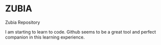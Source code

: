 # ZUBIA

Zubia Repository

I am starting to learn to code. Github seems to be a great tool and perfect companion in this learning experience.
